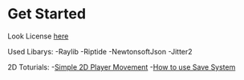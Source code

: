 ﻿
# Get Started
Look License [here](LICENSE.md)

Used Libarys:
	-Raylib
	-Riptide
	-NewtonsoftJson
	-Jitter2

2D Toturials:
-[Simple 2D Player Movement](Toturials/SimpleMovement.md)
-[How to use Save System](Toturials/SaveSystem.md)